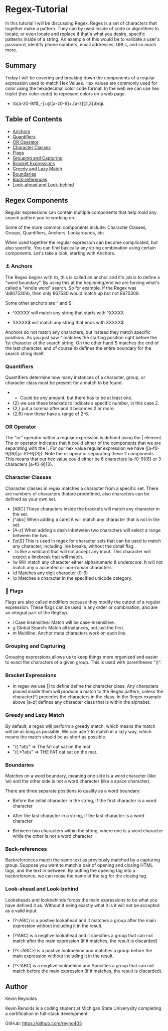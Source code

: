 # Regex-Tutorial

In this tutorial I will be discussing Regex. Regex is a set of characters that together make a pattern. They can by used inside of code or algorithms to locate, or even locate and replace if that's what you desire, specific patterns inside of a string. An example of this would be to validate a user's password, identify phone numbers, email addresses, URLs, and so much more.

## Summary

Today I will be covering and breaking down the components of a regular expression used to match Hex Values. Hex values are commonly used for color using the hexadecimal color code format. In the web we can use hex triplet (hex color code) to represent colors on a web page.

- \b[a-z0-9#$_-]+@[a-z0-9]+\.[a-z]{2,3}\b/gi.

## Table of Contents

- [Anchors](#anchors)
- [Quantifiers](#quantifiers)
- [OR Operator](#or-operator)
- [Character Classes](#character-classes)
- [Flags](#flags)
- [Grouping and Capturing](#grouping-and-capturing)
- [Bracket Expressions](#bracket-expressions)
- [Greedy and Lazy Match](#greedy-and-lazy-match)
- [Boundaries](#boundaries)
- [Back-references](#back-references)
- [Look-ahead and Look-behind](#look-ahead-and-look-behind)

## Regex Components

Regular expressions can contain multiple components that help mold any search pattern you're working on.

Some of the more common components include: Character Classes, Groups, Quantifiers, Anchors, Lookarounds, etc

When used together the regular expression can become complicated, but also specific. You can find basically any string combination using certain components. Let's take a look, starting with Anchors.

### ⚓ Anchors

The Regex begins with \b, this is called an anchor and it's job is to define a "word boundary". By using this at the beginning/end we are forcing what's called a "whole word" search. So for example, if the Regex was \b867530\b, then only 867530 would match up but not 8675309.

Some other anchors are ^ and $:

- ^XXXXX will match any string that starts with ^XXXXX

- XXXXX$ will match any string that ends with XXXXX$

Anchors do not match any characters, but instead they match specific positions. As you just saw ^ matches the starting position right before the 1st character of the search string. On the other hand $ matches the end of the last character, and of course \b defines the entire boundary for the search string itself.

### Quantifiers

Quantifiers determine how many instances of a character, group, or character class must be present for a match to be found.

- + Could be any amount, but there has to be at least one.
- {2} we use these brackets to indicate a specific number, in this case 2.
- {2,} put a comma after and it becomes 2 or more.
- {2,6} now these have a range of 2-6.

### OR Operator

The "or" operator within a regular expression is defined using the | element. The or operator indicates that it could either of the components that we are separating with the |. For our hex value regular expression we have ([a-f0-9]{6}|[a-f0-9]{3}). Note the or operator separating these 2 components. This means that our hex value could either be 6 characters [a-f0-9]{6} or 3 characters [a-f0-9]{3}.

### Character Classes

Character classes in regex matches a character from a specific set. There are numbers of characters thatare predefined, also characters can be defined as your own set.

- [ABC] These characters inside the brackets will match any character in the set.
- [^abc] When adding a caret it will match any character that is not in the set.
- [A-z] When adding a dash inbetween two characters will select a range between the two.
- [\s\S] This is used in regex for character sets that can be used to match any character, including line breaks, without the dotall flag.
- . Is like a wildcard that will not accept any input. This character will expect a linebreak that will match.
- \w Will match any character either alphanumeric & underscore. It will not match any o accented or non-roman characters.
- \d Matches any digit character (0-9)
- \p Matches a character in the specified unicode category.

### 🏴  Flags

Flags are also called modifiers because they modify the output of a regular expression. These flags can be used in any order or combination, and are an integral part of the RegExp.

- i Case insensitive: Match will be case-insensitive.
- g Global Search: Match all instances, not just the first.
- m Multiline: Anchor meta characters work on each line.

### Grouping and Capturing

Grouping expressions allows us to keep things more organized and easier to exact the characters of a given group. This is used with parentheses "()".

### Bracket Expressions

- In regex we use [] to define define the character class. Any characters placed inside them will produce a match to the Regex pattern, unless the character(^) precedes the characters in the class. In the Regex example above [a-z] defines any character class that is within the alphabet.

### Greedy and Lazy Match

By default, a regex will perform a greedy match, which means the match will be as long as possible. We can use ? to match in a lazy way, which means the match should be as short as possible.

- "/(.*at)/" => The fat cat sat on the mat. 
- "/(.*?at)/" => THE FAT cat sat on the mat. 

### Boundaries

Matches on a word boundary, meaning one side is a word character (like \w) and the other side is not a word character (like a space character).

There are three separate positions to qualify as a word boundary:

- Before the initial character in the string, if the first character is a word character

- After the last character in a string, if the last character is a word character

- Between two characters within the string, where one is a word character while the other is not a word character

### Back-references

Backreferences match the same text as previously matched by a capturing group. Suppose you want to match a pair of opening and closing HTML tags, and the text in between. By putting the opening tag into a backreference, we can reuse the name of the tag for the closing tag. 

### Look-ahead and Look-behind

Lookaheads and lookbehinds forces the main expressions to be what you have defined it as. Without it being exactly what it is it will not be accepted as a valid input.

- (?=ABC) is a postive lookahead and it matches a group after the main expression without including it in the result.

- (?!ABC) is a negitive lookahead and it specifies a group that can not match after the main expression (if it matches, the result is discarded)

- (?<=ABC>) is a postive lookbehind and matches a group before the main expression without including it in the result.

- (?<!ABC) is a negitive lookbehind and Specifies a group that can not match before the main expression (if it matches, the result is discarded).

## Author

Kevin Reynolds

Kevin Renolds is a coding student at Michigan State Univerysity completing a certification in full-stack development.

GitHub: https://github.com/reyno405
